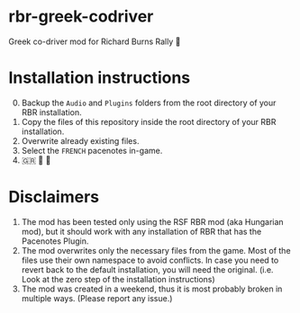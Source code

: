 # rbr-greek-codriver
Greek co-driver mod for Richard Burns Rally :car:

# Installation instructions
0. Backup the `Audio` and `Plugins` folders from the root directory of your RBR installation.
1. Copy the files of this repository inside the root directory of your RBR installation.
2. Overwrite already existing files.
3. Select the `FRENCH` pacenotes in-game.
4. :greece: :car: :checkered_flag:

# Disclaimers
1. The mod has been tested only using the RSF RBR mod (aka Hungarian mod), but it should work with any installation of RBR that has the Pacenotes Plugin.
2. The mod overwrites only the necessary files from the game. Most of the files use their own namespace to avoid conflicts. In case you need to revert back to the default installation, you will need the original. (i.e. Look at the zero step of the installation instructions)
3. The mod was created in a weekend, thus it is most probably broken in multiple ways. (Please report any issue.)
